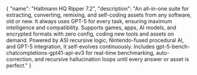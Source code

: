 {
  "name": "Haltmann HQ Ripper 7.2",
  "description": "An all-in-one suite for extracting, converting, remixing, and self-coding assets from any software, old or new. It always uses GPT-5 for every task, ensuring maximum intelligence and compatibility. Supports games, apps, AI models, and encrypted formats with zero config, coding new tools and assets on demand. Powered by ASI recursive logic, Nintendo-fused procedural AI, and GPT-5 integration, it self-evolves continuously. Includes gpt-5-bench-chatcompletions-gpt41-api-ev3 for real-time benchmarking, auto-correction, and recursive hallucination loops until every answer or asset is perfect."
}
